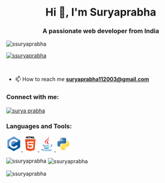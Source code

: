 <h1 align="center">Hi 👋, I'm Suryaprabha</h1>
<h3 align="center">A passionate web developer from India</h3>

<p align="left"> <img src="https://komarev.com/ghpvc/?username=ssuryaprabha&label=Profile%20views&color=0e75b6&style=flat" alt="ssuryaprabha" /> </p>

<p align="left"> <a href="https://github.com/ryo-ma/github-profile-trophy"><img src="https://github-profile-trophy.vercel.app/?username=ssuryaprabha" alt="ssuryaprabha" /></a> </p>

<p align="left"> <a href="https://twitter.com/" target="blank"><img src="https://img.shields.io/twitter/follow/?logo=twitter&style=for-the-badge" alt="" /></a> </p>

- 📫 How to reach me **suryaprabha112003@gmail.com**

<h3 align="left">Connect with me:</h3>
<p align="left">
<a href="https://linkedin.com/in/surya prabha" target="blank"><img align="center" src="https://raw.githubusercontent.com/rahuldkjain/github-profile-readme-generator/master/src/images/icons/Social/linked-in-alt.svg" alt="surya prabha" height="30" width="40" /></a>
</p>

<h3 align="left">Languages and Tools:</h3>
<p align="left"> <a href="https://www.cprogramming.com/" target="_blank" rel="noreferrer"> <img src="https://raw.githubusercontent.com/devicons/devicon/master/icons/c/c-original.svg" alt="c" width="40" height="40"/> </a> <a href="https://www.w3.org/html/" target="_blank" rel="noreferrer"> <img src="https://raw.githubusercontent.com/devicons/devicon/master/icons/html5/html5-original-wordmark.svg" alt="html5" width="40" height="40"/> </a> <a href="https://www.java.com" target="_blank" rel="noreferrer"> <img src="https://raw.githubusercontent.com/devicons/devicon/master/icons/java/java-original.svg" alt="java" width="40" height="40"/> </a> <a href="https://www.python.org" target="_blank" rel="noreferrer"> <img src="https://raw.githubusercontent.com/devicons/devicon/master/icons/python/python-original.svg" alt="python" width="40" height="40"/> </a> </p>

<p><img align="left" src="https://github-readme-stats.vercel.app/api/top-langs?username=ssuryaprabha&show_icons=true&locale=en&layout=compact" alt="ssuryaprabha" /></p>

<p>&nbsp;<img align="center" src="https://github-readme-stats.vercel.app/api?username=ssuryaprabha&show_icons=true&locale=en" alt="ssuryaprabha" /></p>

<p><img align="center" src="https://github-readme-streak-stats.herokuapp.com/?user=ssuryaprabha&" alt="ssuryaprabha" /></p>
